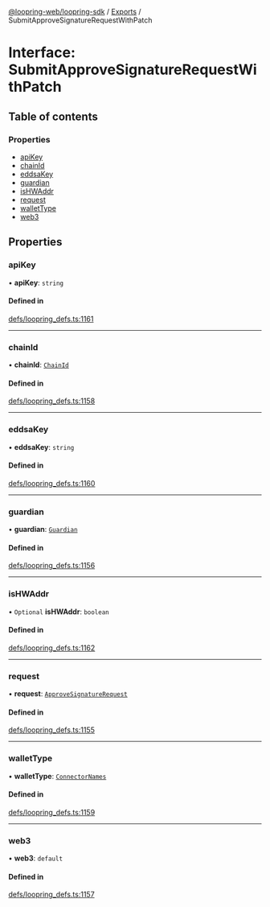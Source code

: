 [@loopring-web/loopring-sdk](../README.md) / [Exports](../modules.md) / SubmitApproveSignatureRequestWithPatch

# Interface: SubmitApproveSignatureRequestWithPatch

## Table of contents

### Properties

- [apiKey](SubmitApproveSignatureRequestWithPatch.md#apikey)
- [chainId](SubmitApproveSignatureRequestWithPatch.md#chainid)
- [eddsaKey](SubmitApproveSignatureRequestWithPatch.md#eddsakey)
- [guardian](SubmitApproveSignatureRequestWithPatch.md#guardian)
- [isHWAddr](SubmitApproveSignatureRequestWithPatch.md#ishwaddr)
- [request](SubmitApproveSignatureRequestWithPatch.md#request)
- [walletType](SubmitApproveSignatureRequestWithPatch.md#wallettype)
- [web3](SubmitApproveSignatureRequestWithPatch.md#web3)

## Properties

### apiKey

• **apiKey**: `string`

#### Defined in

[defs/loopring_defs.ts:1161](https://github.com/Loopring/loopring_sdk/blob/300ee65/src/defs/loopring_defs.ts#L1161)

___

### chainId

• **chainId**: [`ChainId`](../enums/ChainId.md)

#### Defined in

[defs/loopring_defs.ts:1158](https://github.com/Loopring/loopring_sdk/blob/300ee65/src/defs/loopring_defs.ts#L1158)

___

### eddsaKey

• **eddsaKey**: `string`

#### Defined in

[defs/loopring_defs.ts:1160](https://github.com/Loopring/loopring_sdk/blob/300ee65/src/defs/loopring_defs.ts#L1160)

___

### guardian

• **guardian**: [`Guardian`](../modules.md#guardian)

#### Defined in

[defs/loopring_defs.ts:1156](https://github.com/Loopring/loopring_sdk/blob/300ee65/src/defs/loopring_defs.ts#L1156)

___

### isHWAddr

• `Optional` **isHWAddr**: `boolean`

#### Defined in

[defs/loopring_defs.ts:1162](https://github.com/Loopring/loopring_sdk/blob/300ee65/src/defs/loopring_defs.ts#L1162)

___

### request

• **request**: [`ApproveSignatureRequest`](ApproveSignatureRequest.md)

#### Defined in

[defs/loopring_defs.ts:1155](https://github.com/Loopring/loopring_sdk/blob/300ee65/src/defs/loopring_defs.ts#L1155)

___

### walletType

• **walletType**: [`ConnectorNames`](../enums/ConnectorNames.md)

#### Defined in

[defs/loopring_defs.ts:1159](https://github.com/Loopring/loopring_sdk/blob/300ee65/src/defs/loopring_defs.ts#L1159)

___

### web3

• **web3**: `default`

#### Defined in

[defs/loopring_defs.ts:1157](https://github.com/Loopring/loopring_sdk/blob/300ee65/src/defs/loopring_defs.ts#L1157)
